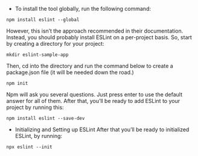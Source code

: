 - To install the tool globally, run the following command:
```
npm install eslint --global
```
However, this isn’t the approach recommended in their documentation. Instead, you should probably install ESLint on a per-project basis. So, start by creating a directory for your project:
```
mkdir eslint-sample-app
```
Then, cd into the directory and run the command below to create a package.json file (it will be needed down the road.)
```
npm init
```
Npm will ask you several questions. Just press enter to use the default answer for all of them. After that, you’ll be ready to add ESLint to your project by running this:
```
npm install eslint --save-dev
```
- Initializing and Setting up ESLint
After that you’ll be ready to initialized ESLint, by running:
```
npx eslint --init
```
